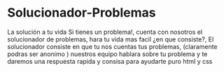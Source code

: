 # Solucionador-Problemas
La solución a tu vida
Si tienes un problema!, cuenta con nosotros el solucionador de problemas, hara tu vida mas facil
¿en que consiste?, El solucionador consiste en que tu nos cuentas tus problemas, (claramente podras ser anonimo )
nuestros equipo hablara sobre tu problema y te daremos una respuesta rapida y consisa para ayudarte
puro html y css
